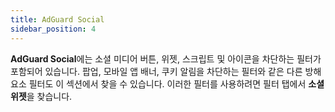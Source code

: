 ```yaml
---
title: AdGuard Social
sidebar_position: 4
---
```


**AdGuard Social**에는 소셜 미디어 버튼, 위젯, 스크립트 및 아이콘을 차단하는 필터가 포함되어 있습니다. 팝업, 모바일 앱 배너, 쿠키 알림을 차단하는 필터와 같은 다른 방해 요소 필터도 이 섹션에서 찾을 수 있습니다. 이러한 필터를 사용하려면 필터 탭에서 **소셜 위젯**을 찾습니다.
